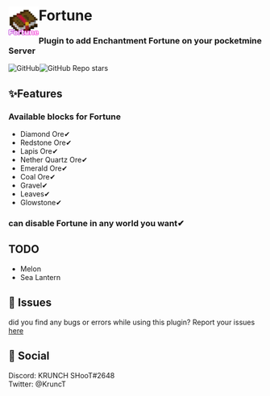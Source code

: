 <h1><img src="https://github.com/KRUNCHSHooT/Fortune/blob/main/icon.png" height="60" width="60" align="left">Fortune</h1>
<h3>Plugin to add Enchantment Fortune on your pocketmine Server</h3>
<img alt="GitHub" src="https://img.shields.io/github/license/KRUNCHSHooT/Fortune"><img alt="GitHub Repo stars" src="https://img.shields.io/github/stars/KRUNCHSHooT/Fortune">

## ✨Features

### Available blocks for Fortune
- Diamond Ore✔
- Redstone Ore✔
- Lapis Ore✔
- Nether Quartz Ore✔
- Emerald Ore✔
- Coal Ore✔
- Gravel✔
- Leaves✔
- Glowstone✔

### can disable Fortune in any world you want✔

## TODO

- Melon
- Sea Lantern

## 🔴 Issues

did you find any bugs or errors while using this plugin? Report your issues [here](https://github.com/KRUNCHSHooT/Fortune/issues/new)

## 👫 Social
Discord: KRUNCH SHooT#2648<br>
Twitter: @KruncT
